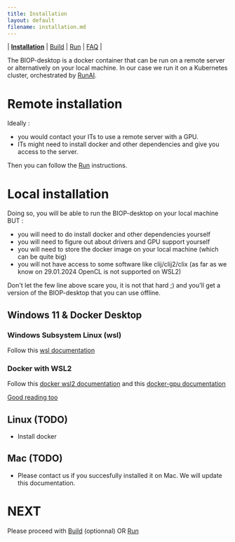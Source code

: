 ```yaml
---
title: Installation
layout: default
filename: installation.md
--- 
```


| [**Installation**](/installation.md) | [Build](/build.md) | [Run](/run.md) | [FAQ](/faq.md) |

The BIOP-desktop is a docker container that can be run on a remote server or alternatively on your local machine. 
In our case we run it on a Kubernetes cluster, orchestrated by [RunAI](https://www.run.ai/).

# Remote installation

Ideally : 
- you would contact your ITs to use a remote server with a GPU.
- ITs might need to install docker and other dependencies and give you access to the server.

Then you can follow the [Run](/run.md) instructions.


# Local installation

Doing so, you will be able to run the BIOP-desktop on your local machine BUT :
- you will need to do install docker and other dependencies yourself
- you will need to figure out about drivers and GPU support yourself
- you will need to store the docker image on your local machine (which can be quite big)
- you will not have access to some software like clij/clij2/clix (as far as we know on 29.01.2024 OpenCL is not supported on WSL2) 

Don't let the few line above scare you, it is not that hard ;) and you'll get a version of the BIOP-desktop that you can use offline.

## Windows 11 & Docker Desktop

### Windows Subsystem Linux (wsl)

Follow this [wsl documentation](https://learn.microsoft.com/en-us/windows/wsl/install)

### Docker with WSL2

Follow this [docker wsl2 documentation](https://docs.docker.com/desktop/wsl/)
and this [docker-gpu documentation](https://ubuntu.com/tutorials/enabling-gpu-acceleration-on-ubuntu-on-wsl2-with-the-nvidia-cuda-platform#1-overview)

[Good reading too](https://dinhanhthi.com/docker-gpu/)

## Linux (TODO)

- Install docker

## Mac (TODO)

- Please contact us if you succesfully installed it on Mac. We will update this documentation.


# NEXT 

Please proceed with [Build](/build.md) (optionnal) OR [Run](/run.md)